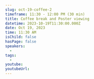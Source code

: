 ```yaml
---
slug: oct-19-coffee-2
timeframe: 11:30 - 12:00 PM (30 min)
title: Coffee break and Poster viewing
datetime: 2023-10-19T11:30:00.000Z
date: Oct 19, 2023
time: 11:30 AM
isChild: false
hasPage: false
speakers:
  -
tags:
  -
youtube:
youtubeUrl:
---
```

